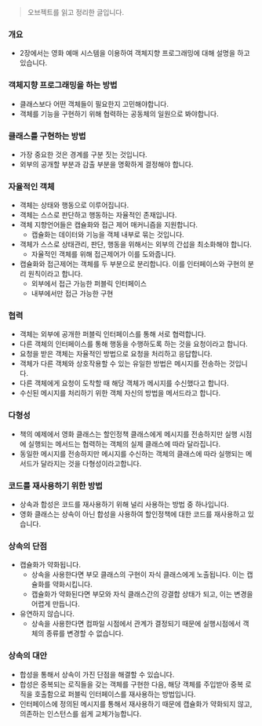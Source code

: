 > 오브젝트를 읽고 정리한 글입니다.
> 

### 개요

- 2장에서는 영화 예매 시스템을 이용하여 객체지향 프로그래밍에 대해 설명을 하고 있습니다.

### 객체지향 프로그래밍을 하는 방법

- 클래스보다 어떤 객체들이 필요한지 고민해야합니다.
- 객체를 기능을 구현하기 위해 협력하는 공동체의 일원으로 봐야합니다.

### 클래스를 구현하는 방법

- 가장 중요한 것은 경계를 구분 짓는 것입니다.
- 외부의 공개할 부분과 감출 부분을 명확하게 결정해야 합니다.

### 자율적인 객체

- 객체는 상태와 행동으로 이루어집니다.
- 객체는 스스로 판단하고 행동하는 자율적인 존재입니다.
- 객체 지향언어들은 캡슐화와 접근 제어 매커니즘을 지원합니다.
    - 캡슐화는 데이터와 기능을 객체 내부로 묶는 것입니다.
- 객체가 스스로 상태관리, 판단, 행동을 위해서는 외부의 간섭을 최소화해야 합니다.
    - 자율적인 객체를 위해 접근제어가 이를 도와줍니다.
- 캡슐화와 접근제어는 객체를 두 부분으로 분리합니다. 이를 인터페이스와 구현의 분리 원칙이라고 합니다.
    - 외부에서 접근 가능한 퍼블릭 인터페이스
    - 내부에서만 접근 가능한 구현

### 협력

- 객체는 외부에 공개한 퍼블릭 인터페이스를 통해 서로 협력합니다.
- 다른 객체의 인터페이스를 통해 행동을 수행하도록 하는 것을 요청이라고 합니다.
- 요청을 받은 객체는 자율적인 방법으로 요청을 처리하고 응답합니다.
- 객체가 다른 객체와 상호작용할 수 있는 유일한 방법은 메시지를 전송하는 것입니다.
- 다른 객체에게 요청이 도착할 때 해당 객체가 메시지를 수신했다고 합니다.
- 수신된 메시지를 처리하기 위한 객체 자신의 방법을 메서드라고 합니다.

### 다형성

- 책의 예제에서 영화 클래스는 할인정책 클래스에게 메시지를 전송하지만 실행 시점에 실행되는 메서드는 협력하는 객체의 실제 클래스에 따라 달라집니다.
- 동일한 메시지를 전송하지만 메시지를 수신하는 객체의 클래스에 따라 실행되는 메서드가 달라지는 것을 다형성이라고합니다.

### 코드를 재사용하기 위한 방법

- 상속과 합성은 코드를 재사용하기 위해 널리 사용하는 방법 중 하나입니다.
- 영화 클래스는 상속이 아닌 합성을 사용하여 할인정책에 대한 코드를 재사용하고 있습니다.

### 상속의 단점

- 캡슐화가 약화됩니다.
    - 상속을 사용한다면 부모 클래스의 구현이 자식 클래스에게 노출됩니다. 이는 캡슐화를 약화시킵니다.
    - 캡슐화가 약화된다면 부모와 자식 클래스간의 강결합 상태가 되고, 이는 변경을 어렵게 만듭니다.
- 유연하지 않습니다.
    - 상속을 사용한다면 컴파일 시점에서 관계가 결정되기 때문에 실행시점에서 객체의 종류를 변경할 수 없습니다.

### 상속의 대안

- 합성을 통해서 상속이 가진 단점을 해결할 수 있습니다.
- 합성은 중복되는 로직들을 갖는 객체를 구현한 다음, 해당 객체를 주입받아 중복 로직을 호출함으로 퍼블릭 인터페이스를 재사용하는 방법입니다.
- 인터페이스에 정의된 메시지를 통해서 재사용하기 때문에 캡슐화가 약화되지 않고, 의존하는 인스턴스를 쉽게 교체가능합니다.
